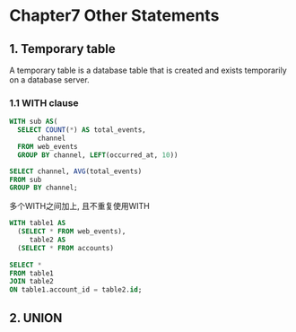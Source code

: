 # Chapter7 Other Statements
## 1. Temporary table 
 A temporary table is a database table that is created and exists temporarily on a database server.  
 
### 1.1 WITH clause
```sql
WITH sub AS(
  SELECT COUNT(*) AS total_events,
       channel
  FROM web_events
  GROUP BY channel, LEFT(occurred_at, 10))

SELECT channel, AVG(total_events)
FROM sub
GROUP BY channel;
```

多个WITH之间加上, 且不重复使用WITH

``` sql
WITH table1 AS 
  (SELECT * FROM web_events),
     table2 AS 
  (SELECT * FROM accounts)
     
SELECT *
FROM table1
JOIN table2
ON table1.account_id = table2.id;
```

## 2. UNION

